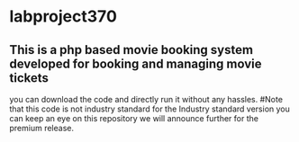 # labproject370
## This is a php based movie booking system developed for booking and managing movie tickets
you can download the code and directly run it without any hassles. 
#Note that this code is not industry standard for the Industry standard version you can keep an eye on this repository we will announce 
further for the premium release. 
